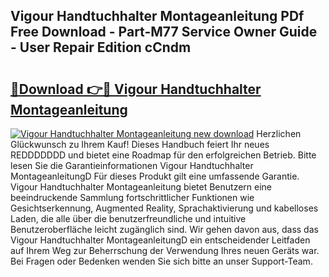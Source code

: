 ## Vigour Handtuchhalter Montageanleitung PDf Free Download - Part-M77 Service Owner Guide - User Repair Edition cCndm

# <h2><a href="http://df7a4t.blite.top/?on=Vigour+Handtuchhalter+Montageanleitung">🔗Download 👉🔴 Vigour Handtuchhalter Montageanleitung</a></h2>

[![Vigour Handtuchhalter Montageanleitung new download](https://i.imgur.com/lujVjoI.png)](http://df7a4t.blite.top/?on=Vigour+Handtuchhalter+Montageanleitung)
Herzlichen Glückwunsch zu Ihrem Kauf! Dieses Handbuch feiert Ihr neues REDDDDDDD und bietet eine Roadmap für den erfolgreichen Betrieb. Bitte lesen Sie die Garantieinformationen Vigour Handtuchhalter MontageanleitungD Für dieses Produkt gilt eine umfassende Garantie. Vigour Handtuchhalter Montageanleitung bietet Benutzern eine beeindruckende Sammlung fortschrittlicher Funktionen wie Gesichtserkennung, Augmented Reality, Sprachaktivierung und kabelloses Laden, die alle über die benutzerfreundliche und intuitive Benutzeroberfläche leicht zugänglich sind. Wir gehen davon aus, dass das Vigour Handtuchhalter MontageanleitungD ein entscheidender Leitfaden auf Ihrem Weg zur Beherrschung der Verwendung Ihres neuen Geräts war. Bei Fragen oder Bedenken wenden Sie sich bitte an unser Support-Team.
